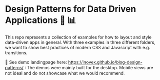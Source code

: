 # Design Patterns for Data Driven Applications 🎨 📊

This repo represents a collection of examples for how to layout and style data-driven apps in general.
With three examples in three different folders, we want to show best practices of modern CSS and Javascript with e.g. transitions.


👀 See demo landingpage here: https://inovex.github.io/blog-design-patterns/
ℹ️ The demos were mainly built for the desktop. Mobile views are not ideal and do not showcase what we would recommend.
